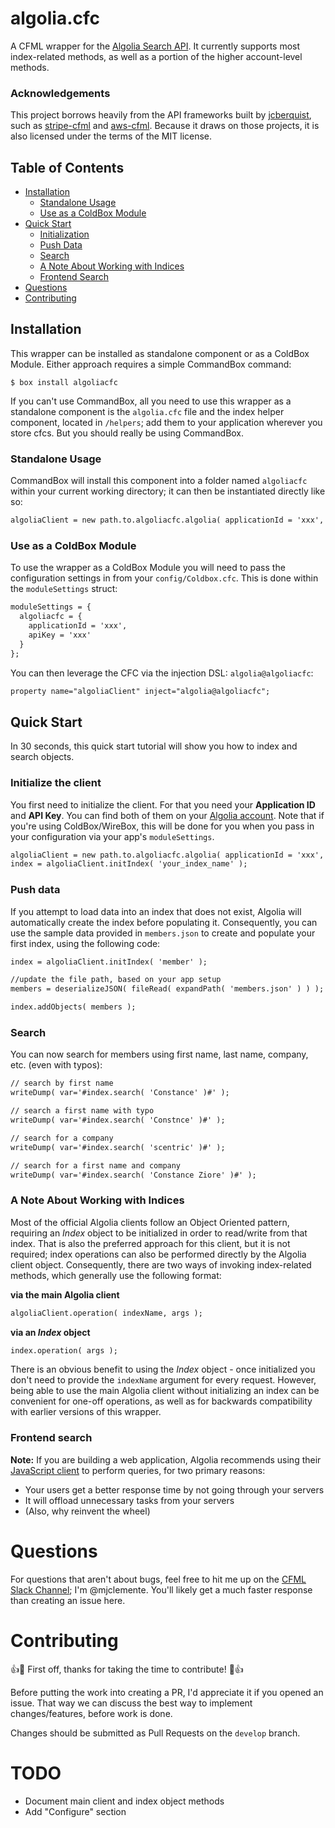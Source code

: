 # algolia.cfc
A CFML wrapper for the [Algolia Search API](https://www.algolia.com/doc/api-reference/). It currently supports most index-related methods, as well as a portion of the higher account-level methods.

### Acknowledgements

This project borrows heavily from the API frameworks built by [jcberquist](https://github.com/jcberquist), such as [stripe-cfml](https://github.com/jcberquist/stripe-cfml) and [aws-cfml](https://github.com/jcberquist/aws-cfml). Because it draws on those projects, it is also licensed under the terms of the MIT license.

## Table of Contents

- [Installation](#installation)
  - [Standalone Usage](#standalone-usage)
  - [Use as a ColdBox Module](#use-as-a-coldbox-module)
- [Quick Start](#quick-start)
  - [Initialization](#initialize-the-client)
  - [Push Data](#push-data)
  - [Search](#search)
  - [A Note About Working with Indices](#a-note-about-working-with-indices)
  - [Frontend Search](#frontend-search)
- [Questions](#questions)
- [Contributing](#contributing)

## Installation
This wrapper can be installed as standalone component or as a ColdBox Module. Either approach requires a simple CommandBox command:

```
$ box install algoliacfc
```

If you can't use CommandBox, all you need to use this wrapper as a standalone component is the `algolia.cfc` file and the index helper component, located in `/helpers`; add them to your application wherever you store cfcs. But you should really be using CommandBox.

### Standalone Usage

CommandBox will install this component into a folder named `algoliacfc` within your current working directory; it can then be instantiated directly like so:

```cfc
algoliaClient = new path.to.algoliacfc.algolia( applicationId = 'xxx', apiKey = 'xxx' );
```

### Use as a ColdBox Module

To use the wrapper as a ColdBox Module you will need to pass the configuration settings in from your `config/Coldbox.cfc`. This is done within the `moduleSettings` struct:

```cfc
moduleSettings = {
  algoliacfc = {
    applicationId = 'xxx',
    apiKey = 'xxx'
  }
};
```

You can then leverage the CFC via the injection DSL: `algolia@algoliacfc`:

```cfc
property name="algoliaClient" inject="algolia@algoliacfc";
```

## Quick Start

In 30 seconds, this quick start tutorial will show you how to index and search objects.

### Initialize the client

You first need to initialize the client. For that you need your **Application ID** and **API Key**. You can find both of them on your [Algolia account](https://www.algolia.com/api-keys). Note that if you're using ColdBox/WireBox, this will be done for you when you pass in your configuration via your app's `moduleSettings`.

```cfc
algoliaClient = new path.to.algoliacfc.algolia( applicationId = 'xxx', apiKey = 'xxx' );
index = algoliaClient.initIndex( 'your_index_name' );
```

### Push data
If you attempt to load data into an index that does not exist, Algolia will automatically create the index before populating it. Consequently, you can use the sample data provided in `members.json` to create and populate your first index, using the following code:

```cfc
index = algoliaClient.initIndex( 'member' );

//update the file path, based on your app setup
members = deserializeJSON( fileRead( expandPath( 'members.json' ) ) );

index.addObjects( members );
```

### Search

You can now search for members using first name, last name, company, etc. (even with typos):

```cfc
// search by first name
writeDump( var='#index.search( 'Constance' )#' );

// search a first name with typo
writeDump( var='#index.search( 'Constnce' )#' );

// search for a company
writeDump( var='#index.search( 'scentric' )#' );

// search for a first name and company
writeDump( var='#index.search( 'Constance Ziore' )#' );
```

### A Note About Working with Indices

Most of the official Algolia clients follow an Object Oriented pattern, requiring an *Index* object to be initialized in order to read/write from that index. That is also the preferred approach for this client, but it is not required; index operations can also be performed directly by the Algolia client object. Consequently, there are two ways of invoking index-related methods, which generally use the following format:

__via the main Algolia client__
```cfc
algoliaClient.operation( indexName, args );
```

__via an *Index* object__
```cfc
index.operation( args );
```

There is an obvious benefit to using the *Index* object - once initialized you don't need to provide the `indexName` argument for every request. However, being able to use the main Algolia client without initializing an index can be convenient for one-off operations, as well as for backwards compatibility with earlier versions of this wrapper.

### Frontend search

**Note:** If you are building a web application, Algolia recommends using their [JavaScript client](https://github.com/algolia/algoliasearch-client-javascript) to perform queries, for two primary reasons:

  * Your users get a better response time by not going through your servers
  * It will offload unnecessary tasks from your servers
  * (Also, why reinvent the wheel)

# Questions
For questions that aren't about bugs, feel free to hit me up on the [CFML Slack Channel](http://cfml-slack.herokuapp.com); I'm @mjclemente. You'll likely get a much faster response than creating an issue here.

# Contributing
:+1::tada: First off, thanks for taking the time to contribute! :tada::+1:

Before putting the work into creating a PR, I'd appreciate it if you opened an issue. That way we can discuss the best way to implement changes/features, before work is done.

Changes should be submitted as Pull Requests on the `develop` branch.

# TODO

* Document main client and index object methods
* Add "Configure" section

